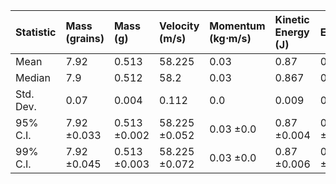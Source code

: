 | Statistic   | Mass (grains)   | Mass (g)     | Velocity (m/s)   | Momentum (kg⋅m/s)   | Kinetic Energy (J)   | Efficiency   |
|:------------|:----------------|:-------------|:-----------------|:--------------------|:---------------------|:-------------|
| Mean        | 7.92            | 0.513        | 58.225           | 0.03                | 0.87                 | 0.138        |
| Median      | 7.9             | 0.512        | 58.2             | 0.03                | 0.867                | 0.138        |
| Std. Dev.   | 0.07            | 0.004        | 0.112            | 0.0                 | 0.009                | 0.001        |
| 95% C.I.    | 7.92 ±0.033     | 0.513 ±0.002 | 58.225 ±0.052    | 0.03 ±0.0           | 0.87 ±0.004          | 0.138 ±0.001 |
| 99% C.I.    | 7.92 ±0.045     | 0.513 ±0.003 | 58.225 ±0.072    | 0.03 ±0.0           | 0.87 ±0.006          | 0.138 ±0.001 |